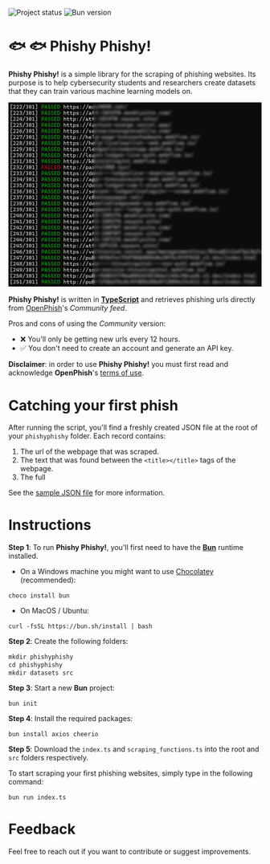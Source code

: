 ![Project status](https://img.shields.io/badge/version-0.1-yellow)
![Bun version](https://img.shields.io/badge/requires-bun_1.0-blue)

# :fish: :fish: **Phishy Phishy!**

**Phishy Phishy!** is a simple library for the scraping of phishing websites. Its purpose is to help cybersecurity students and researchers create datasets that they can train various machine learning models on.

![alt text](https://github.com/julien-blanchard/phishy-phishy/blob/main/images/phishyphishy.png "Image")

**Phishy Phishy!** is written in [**TypeScript**](https://www.typescriptlang.org/) and retrieves phishing urls directly from [OpenPhish](https://openphish.com/)'s *Community feed*. 

Pros and cons of using the *Community* version:

* :x: You'll only be getting new urls every 12 hours.
* :white_check_mark: You don't need to create an account and generate an API key.

**Disclaimer**: in order to use **Phishy Phishy!** you must first read and acknowledge **OpenPhish**'s [terms of use](https://openphish.com/terms.html).

# Catching your first phish

After running the script, you'll find a freshly created JSON file at the root of your `phishyphishy` folder. Each record contains:

1.  The url of the webpage that was scraped.
2.  The text that was found between the `<title></title>` tags of the webpage.
3.  The full 

See the [sample JSON file](https://github.com/julien-blanchard/phishy-phishy/blob/main/datasets/2025-05-25_phishing_urls.json) for more information.

# Instructions

**Step 1**: To run **Phishy Phishy!**, you'll first need to have the [**Bun**](https://bun.sh/) runtime installed.

*  On a Windows machine you might want to use [Chocolatey](https://community.chocolatey.org/packages/bun) (recommended):

```
choco install bun
```

*  On MacOS / Ubuntu:

```
curl -fsSL https://bun.sh/install | bash
```

**Step 2**: Create the following folders:

```
mkdir phishyphishy
cd phishyphishy
mkdir datasets src
```

**Step 3**: Start a new **Bun** project:

```
bun init
```

**Step 4**: Install the required packages:

```
bun install axios cheerio
```

**Step 5**: Download the `index.ts` and `scraping_functions.ts` into the root and `src` folders respectively.

To start scraping your first phishing websites, simply type in the following command:

```
bun run index.ts
```

# Feedback

Feel free to reach out if you want to contribute or suggest improvements.
